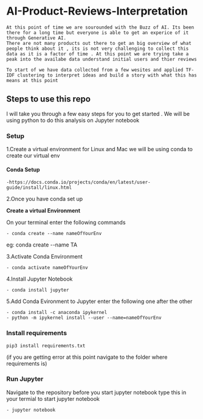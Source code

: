 # AI-Product-Reviews-Interpretation
    At this point of time we are sourounded with the Buzz of AI. Its been there for a long time but everyone is able to get an experice of it through Generative AI.
    There are not many products out there to get an big overview of what people think about it , its is not very challenging to collect this data as it is a factor of time . At this point we are trying take a peak into the availabe data understand initial users and thier reviews

    To start of we have data collected from a few wesites and applied TF-IDF clustering to interpret ideas and build a story with what this has means at this point 


## Steps to use this repo
I will take you through a few easy steps for you to get started . We will be using python to do this analysis on Jupyter notebook
### Setup
1.Create a virtual environment
    for Linux and Mac 
    we will be using conda to create our virtual env 
#### Conda Setup

    -https://docs.conda.io/projects/conda/en/latest/user-guide/install/linux.html

2.Once you have conda set up 

**Create a virtual Environment**

On your terminal enter the following commands

    - conda create --name nameOfYourEnv

eg: conda create --name TA

3.Activate Conda Environment
   
    - conda activate nameOfYourEnv

4.Install Jupyter Notebook
    
    - conda install jupyter
    
5.Add Conda Evironment to Jupyter
    enter the following one after the other
    
    - conda install -c anaconda ipykernel
    - python -m ipykernel install --user --name=nameOfYourEnv
### Install requirements
    pip3 install requirements.txt
    
(if you are getting error at this point navigate to the folder where requirements is)


### Run Jupyter
Navigate to the repository before you start jupyter notebook
type this in your termial to start jupyter notebook
    
    - jupyter notebook




    
    
    

